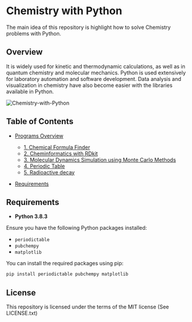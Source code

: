 # Chemistry with Python

The main idea of this repository is highlight how to solve Chemistry problems with Python.

## Overview

It is widely used for kinetic and thermodynamic calculations, as well as in quantum chemistry and molecular mechanics. Python is used extensively for laboratory automation and software development. Data analysis and visualization in chemistry have also become easier with the libraries available in Python.

![Chemistry-with-Python](https://github.com/user-attachments/assets/0152c030-16cb-44b6-ad0d-55752c3c7407)



## Table of Contents

- [Programs Overview](#programs-overview)
  - [1. Chemical Formula Finder](#1-Chemical-Formula-Finder)
  - [2. Cheminformatics with RDkit](#2-Cheminformatics-with-RDkit)
  - [3. Molecular Dynamics Simulation using Monte Carlo Methods](#3-Molecular-Dynamics-Simulation-using-Monte-Carlo-Methods)
  - [4. Periodic Table](#4-Periodic-Table)
  - [5. Radioactive decay](#5-Radioactive-decay)
 
- [Requirements](#Requirements)  

 


## Requirements

* **Python 3.8.3**
  
Ensure you have the following Python packages installed:

- `periodictable` 
- `pubchempy`
- `matplotlib` 

You can install the required packages using pip:

```bash
pip install periodictable pubchempy matplotlib
```



## License

This repository is licensed under the terms of the MIT license (See LICENSE.txt)


